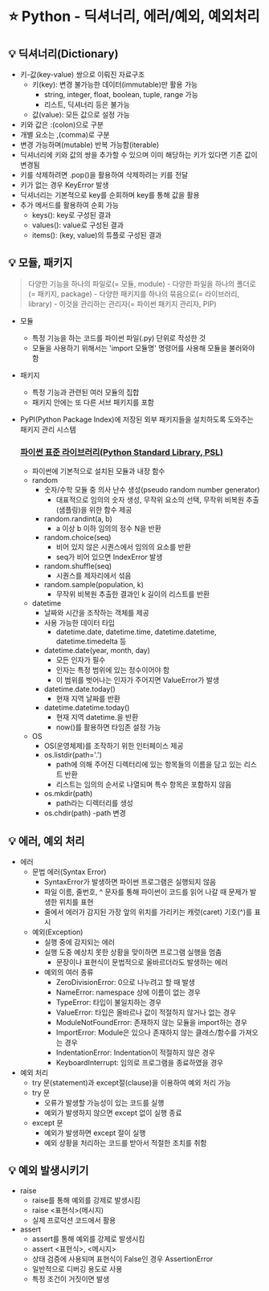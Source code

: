 # ⭐ Python - 딕셔너리, 에러/예외, 예외처리

## 💡 딕셔너리(Dictionary)
- 키-값(key-value) 쌍으로 이뤄진 자료구조
  - 키(key): 변경 불가능한 데이터(immutable)만 활용 가능
    - string, integer, float, boolean, tuple, range 가능
    - 리스트, 딕셔너리 등은 불가능
  - 값(value): 모든 값으로 설정 가능
- 키와 값은 :(colon)으로 구분
- 개별 요소는 ,(comma)로 구분
- 변경 가능하며(mutable) 반복 가능함(iterable)
- 딕셔너리에 키와 값의 쌍을 추가할 수 있으며 이미 해당하는 키가 있다면 기존 값이 변경됨
- 키를 삭제하려면 .pop()을 활용하여 삭제하려는 키를 전달
- 키가 없는 경우 KeyError 발생
- 딕셔너리는 기본적으로 key를 순회하며 key를 통해 값을 활용
- 추가 메서드를 활용하여 순회 가능
  - keys(): key로 구성된 결과
  - values(): value로 구성된 결과
  - items(): (key, value)의 튜플로 구성된 결과

## 💡 모듈, 패키지
> 다양한 기능을 하나의 파일로(= 모듈, module) - 다양한 파일을 하나의 폴더로(= 패키지, package) - 다양한 패키지를 하나의 묶음으로(= 라이브러리, library) - 이것을 관리하는 관리자(= 파이썬 패키지 관리자, PIP)
- 모듈
  - 특정 기능을 하는 코드를 파이썬 파일(.py) 단위로 작성한 것
  - 모듈을 사용하기 위해서는 'import 모듈명' 명령어를 사용해 모듈을 불러와야 함
- 패키지
  - 특정 기능과 관련된 여러 모듈의 집합
  - 패키지 안에는 또 다른 서브 패키지를 포함
- PyPI(Python Package Index)에 저장된 외부 패키지들을 설치하도록 도와주는 패키지 관리 시스템

  ### [파이썬 표준 라이브러리(Python Standard Library, PSL)](https://docs.python.org/ko/3/library/index.html)
  - 파이썬에 기본적으로 설치된 모듈과 내장 함수
  - random
    - 숫자/수학 모듈 중 의사 난수 생성(pseudo random number generator)
      - 대표적으로 임의의 숫자 생성, 무작위 요소의 선택, 무작위 비복원 추출(샘플링)을 위한 함수 제공
    - random.randint(a, b)
      - a 이상 b 이하 임의의 정수 N을 반환
    - random.choice(seq)
      - 비어 있지 않은 시퀀스에서 임의의 요소를 반환
      - seq가 비어 있으면 IndexError 발생
    - random.shuffle(seq)
      - 시퀀스를 제자리에서 섞음
    - random.sample(population, k)
      - 무작위 비복원 추출한 결과인 k 길이의 리스트를 반환
  - datetime
    - 날짜와 시간을 조작하는 객체를 제공
    - 사용 가능한 데이터 타입
      - datetime.date, datetime.time, datetime.datetime, datetime.timedelta 등
    - datetime.date(year, month, day)
      - 모든 인자가 필수
      - 인자는 특정 범위에 있는 정수이어야 함
      - 이 범위를 벗어나는 인자가 주어지면 ValueError가 발생
    - datetime.date.today()
      - 현재 지역 날짜를 반환
    - datetime.datetime.today()
      - 현재 지역 datetime.을 반환
      - now()를 활용하면 타임존 설정 가능
  - OS
    - OS(운영체제)를 조작하기 위한 인터페이스 제공
    - os.listdir(path='.')
      - path에 의해 주어진 디렉터리에 있는 항목들의 이름을 담고 있는 리스트 반환
      - 리스트는 임의의 순서로 나열되며 특수 항목은 포함하지 않음
    - os.mkdir(path)
      - path라는 디렉터리를 생성
    - os.chdir(path)
      -path 변경

## 💡 에러, 예외 처리
- 에러
  - 문법 에러(Syntax Error)
    - SyntaxError가 발생하면 파이썬 프로그램은 실행되지 않음
    - 파일 이름, 줄번호, ^ 문자를 통해 파이썬이 코드를 읽어 나갈 때 문제가 발생한 위치를 표현
    - 줄에서 에러가 감지된 가장 앞의 위치를 가리키는 캐럿(caret) 기호(^)를 표시
  - 예외(Exception)
    - 실행 중에 감지되는 에러
    - 실행 도중 예상치 못한 상황을 맞이하면 프로그램 실행을 멈춤
      - 문장이나 표현식이 문법적으로 올바르더라도 발생하는 에러
    - 예외의 여러 종류
      - ZeroDivisionError: 0으로 나누려고 할 때 발생
      - NameError: namespace 상에 이름이 없는 경우
      - TypeError: 타입이 불일치하는 경우
      - ValueError: 타입은 올바르나 값이 적절하지 않거나 없는 경우
      - ModuleNotFoundError: 존재하지 않는 모듈을 import하는 경우
      - ImportError: Module은 있으나 존재하지 않는 클래스/함수를 가져오는 경우
      - IndentationError: Indentation이 적절하지 않은 경우
      - KeyboardInterrupt: 임의로 프로그램을 종료하였을 경우
- 예외 처리
  - try 문(statement)과 except절(clause)을 이용하여 예외 처리 가능
  - try 문
    - 오류가 발생할 가능성이 있는 코드를 실행
    - 예외가 발생하지 않으면 except 없이 실행 종료
  - except 문
    - 예외가 발생하면 except 절이 실행
    - 예외 상황을 처리하는 코드를 받아서 적절한 조치를 취함

## 💡 예외 발생시키기
- raise
  - raise를 통해 예외를 강제로 발생시킴
  - raise <표현식>(메시지)
  - 실제 프로덕션 코드에서 활용
- assert
  - assert를 통해 예외를 강제로 발생시킴
  - assert <표현식>, <메시지>
  - 상태 검증에 사용되며 표현식이 False인 경우 AssertionError
  - 일반적으로 디버깅 용도로 사용
  - 특정 조건이 거짓이면 발생